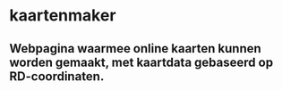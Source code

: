 # kaartenmaker
Webpagina waarmee online kaarten kunnen worden gemaakt, met kaartdata gebaseerd op RD-coordinaten.
--